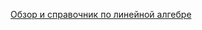 [Обзор и справочник по линейной алгебре](http://www.cs.cmu.edu/~zkolter/course/linalg/linalg_notes.pdf)